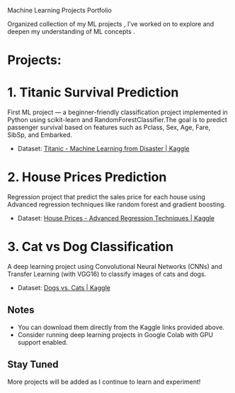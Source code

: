 Machine Learning Projects Portfolio

Organized collection of my ML projects , I’ve worked on to explore and deepen my understanding of ML concepts .

# Projects:

# 1. Titanic Survival Prediction
First ML project — a beginner-friendly classification project implemented in Python using scikit-learn and RandomForestClassifier.The goal is to predict passenger survival based on features such as Pclass, Sex, Age, Fare, SibSp, and Embarked.

- Dataset: [Titanic - Machine Learning from Disaster | Kaggle](https://www.kaggle.com/competitions/titanic)

# 2. House Prices Prediction
Regression project that predict the sales price for each house using Advanced regression techniques like random forest and gradient boosting.

- Dataset: [House Prices - Advanced Regression Techniques | Kaggle](https://www.kaggle.com/competitions/house-prices-advanced-regression-techniques)

# 3. Cat vs Dog Classification
A deep learning project using Convolutional Neural Networks (CNNs) and Transfer Learning (with VGG16) to classify images of cats and dogs.

- Dataset: [Dogs vs. Cats | Kaggle](https://www.kaggle.com/competitions/dogs-vs-cats-redux-kernels-edition)

##  Notes
- You can download them directly from the Kaggle links provided above.
- Consider running deep learning projects in Google Colab with GPU support enabled.

##  Stay Tuned
More projects will be added as I continue to learn and experiment!

